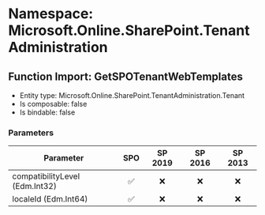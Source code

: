 # Namespace: Microsoft.Online.SharePoint.TenantAdministration

## Function Import: GetSPOTenantWebTemplates

- Entity type: Microsoft.Online.SharePoint.TenantAdministration.Tenant
- Is composable: false
- Is bindable: false

### Parameters

Parameter | SPO | SP 2019 | SP 2016 | SP 2013
----------|:---:|:-------:|:-------:|:-------:
compatibilityLevel (Edm.Int32) | ✅ | ❌ | ❌ | ❌
localeId (Edm.Int64) | ✅ | ❌ | ❌ | ❌